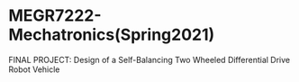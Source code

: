 # MEGR7222-Mechatronics(Spring2021)

FINAL PROJECT: Design of a Self-Balancing Two Wheeled Differential Drive Robot Vehicle
